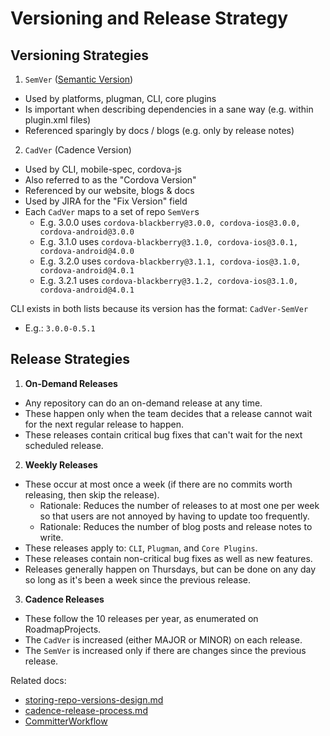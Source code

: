 # Versioning and Release Strategy

## Versioning Strategies
 1. `SemVer` ([Semantic Version](http://www.semver.org))
   * Used by platforms, plugman, CLI, core plugins
   * Is important when describing dependencies in a sane way (e.g. within plugin.xml files)
   * Referenced sparingly by docs / blogs (e.g. only by release notes)
 2. `CadVer` (Cadence Version)
   * Used by CLI, mobile-spec, cordova-js
   * Also referred to as the "Cordova Version"
   * Referenced by our website, blogs & docs
   * Used by JIRA for the "Fix Version" field
   * Each `CadVer` maps to a set of repo `SemVer`s
     * E.g. 3.0.0 uses `cordova-blackberry@3.0.0, cordova-ios@3.0.0, cordova-android@3.0.0`
     * E.g. 3.1.0 uses `cordova-blackberry@3.1.0, cordova-ios@3.0.1, cordova-android@4.0.0`
     * E.g. 3.2.0 uses `cordova-blackberry@3.1.1, cordova-ios@3.1.0, cordova-android@4.0.1`
     * E.g. 3.2.1 uses `cordova-blackberry@3.1.2, cordova-ios@3.1.0, cordova-android@4.0.1`

CLI exists in both lists because its version has the format: `CadVer-SemVer`
 * E.g.: `3.0.0-0.5.1`


## Release Strategies
 1. __On-Demand Releases__
   * Any repository can do an on-demand release at any time.
   * These happen only when the team decides that a release cannot wait for the next regular release to happen.
   * These releases contain critical bug fixes that can't wait for the next scheduled release.
 2. __Weekly Releases__
   * These occur at most once a week (if there are no commits worth releasing, then skip the release).
     * Rationale: Reduces the number of releases to at most one per week so that users are not annoyed by having to update too frequently.
     * Rationale: Reduces the number of blog posts and release notes to write.
   * These releases apply to: `CLI`, `Plugman`, and `Core Plugins`.
   * These releases contain non-critical bug fixes as well as new features.
   * Releases generally happen on Thursdays, but can be done on any day so long as it's been a week since the previous release.
 3. __Cadence Releases__
   * These follow the 10 releases per year, as enumerated on RoadmapProjects.
   * The `CadVer` is increased (either MAJOR or MINOR) on each release.
   * The `SemVer` is increased only if there are changes since the previous release.

Related docs:
* [storing-repo-versions-design.md](storing-repo-versions-design.md)
* [cadence-release-process.md](cadence-release-process.md)
* [CommitterWorkflow](https://wiki.apache.org/cordova/CommitterWorkflow)

